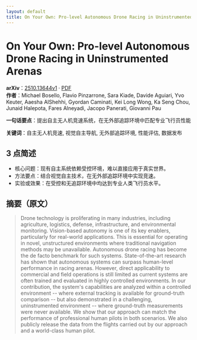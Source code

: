 ```yaml
---
layout: default
title: On Your Own: Pro-level Autonomous Drone Racing in Uninstrumented Arenas
---
```


# On Your Own: Pro-level Autonomous Drone Racing in Uninstrumented Arenas
**arXiv**：[2510.13644v1](https://arxiv.org/abs/2510.13644) · [PDF](https://arxiv.org/pdf/2510.13644.pdf)  
**作者**：Michael Bosello, Flavio Pinzarrone, Sara Kiade, Davide Aguiari, Yvo Keuter, Aaesha AlShehhi, Gyordan Caminati, Kei Long Wong, Ka Seng Chou, Junaid Halepota, Fares Alneyadi, Jacopo Panerati, Giovanni Pau  

**一句话要点**：提出自主无人机竞速系统，在无外部追踪环境中匹配专业飞行员性能

**关键词**：自主无人机竞速, 视觉自主导航, 无外部追踪环境, 性能评估, 数据发布

## 3 点简述
- 核心问题：现有自主系统依赖受控环境，难以直接应用于真实世界。
- 方法要点：结合视觉自主技术，在无外部追踪环境中实现竞速。
- 实验或效果：在受控和无追踪环境中均达到专业人类飞行员水平。

## 摘要（原文）

> Drone technology is proliferating in many industries, including agriculture,
> logistics, defense, infrastructure, and environmental monitoring. Vision-based
> autonomy is one of its key enablers, particularly for real-world applications.
> This is essential for operating in novel, unstructured environments where
> traditional navigation methods may be unavailable. Autonomous drone racing has
> become the de facto benchmark for such systems. State-of-the-art research has
> shown that autonomous systems can surpass human-level performance in racing
> arenas. However, direct applicability to commercial and field operations is
> still limited as current systems are often trained and evaluated in highly
> controlled environments. In our contribution, the system's capabilities are
> analyzed within a controlled environment -- where external tracking is
> available for ground-truth comparison -- but also demonstrated in a
> challenging, uninstrumented environment -- where ground-truth measurements were
> never available. We show that our approach can match the performance of
> professional human pilots in both scenarios. We also publicly release the data
> from the flights carried out by our approach and a world-class human pilot.

